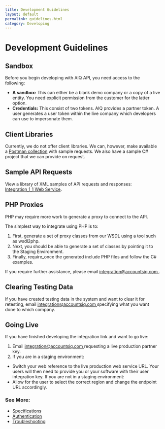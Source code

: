 ```yaml
---
title: Development Guidelines
layout: default
permalink: guidelines.html
category: Developing
---
```

# Development Guidelines

## Sandbox
Before you begin developing with AIQ API, you need access to the following: 
- **A sandbox:** This can either be a blank demo company or a copy of a live entity. You need explicit permission from the customer for the latter option.
- **Credentials:** This consist of two tokens. AIQ provides a partner token. A user generates a user token within the live company which developers can use to impersonate them.

## Client Libraries
Currently, we do not offer client libraries. We can, however, make available a [Postman collection](postman-collection.html) with sample requests. We also have a sample C# project that we can provide on request.

## Sample API Requests 
View a library of XML samples of API requests and responses: [Integration_1_1 Web Service](https://uk1.accountsiq.com/system/dashboard/integration/integration_1_1.asmx).

## PHP Proxies
PHP may require more work to generate a proxy to connect to the API. 

The simplest way to integrate using PHP is to:
1.	First, generate a set of proxy classes from our WSDL using a tool such as wsdl2php. 
2.	Next, you should be able to generate a set of classes by pointing it to the Staging Environment.
3.	Finally, require_once the generated include PHP files and follow the C# examples.

If you require further assistance, please email [integration@accountsiq.com ](mailto:integration@accountsiq.com).

## Clearing Testing Data
If you have created testing data in the system and want to clear it for retesting, email [integration@accountsiq.com ](mailto:integration@accountsiq.com) specifying what you want done to which company.

## Going Live
If you have finished developing the integration link and want to go live:
1.	Email [integration@accountsiq.com ](mailto:integration@accountsiq.com) requesting a live production partner key.
2.	If you are in a staging environment: 
- Switch your web reference to the live production web service URL. Your users will then need to provide you or your software with their user integration key.
If you are not in a staging environment:
- Allow for the user to select the correct region and change the endpoint URL accordingly.

### See More:
- [Specifications](specifications.html)
- [Authentication](authentication.html)
- [Troubleshooting](troubleshooting.html)
